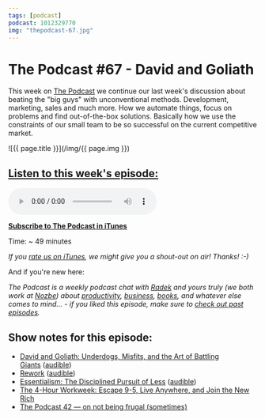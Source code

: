 ```yaml
---
tags: [podcast]
podcast: 1012329770
img: "thepodcast-67.jpg"
---
```


# The Podcast #67 - David and Goliath

This week on [The Podcast][p] we continue our last week's discussion about beating the "big guys" with unconventional methods. Development, marketing, sales and much more. How we automate things, focus on problems and find out-of-the-box solutions. Basically how we use the constraints of our small team to be so successful on the current competitive market. 

<!--More-->

![{{ page.title }}](/img/{{ page.img }})

## [Listen to this week's episode:][e]

<audio controls>
<source src="https://files.nozbe.com/podcast/067.mp3" type="audio/mpeg">
</audio>

**[Subscribe to The Podcast in iTunes][i]**

Time: ~ 49 minutes

*If you [rate us on iTunes][i], we might give you a shout-out on air! Thanks! :-)*

And if you're new here:

*The Podcast is a weekly podcast chat with [Radek][r] and yours truly (we both work at [Nozbe][n]) about [productivity](/productivity), [business](/business), [books](/books), and whatever else comes to mind… - if you liked this episode, make sure to [check out past episodes](/podcast).*

## Show notes for this episode:

  * [David and Goliath: Underdogs, Misfits, and the Art of Battling Giants](https://www.amazon.com/David-Goliath-Underdogs-Misfits-Battling/dp/0316204374/) ([audible](http://www.audible.com/pd/Science-Technology/David-and-Goliath-Audiobook/B00EKQO0AG/))
  * [Rework](https://www.amazon.com/Rework-Jason-Fried/dp/0307463745/) ([audible](http://www.audible.com/pd/Business/Rework-Audiobook/B0036FLXLQ/))
  * [Essentialism: The Disciplined Pursuit of Less](https://www.amazon.com/Essentialism-Disciplined-Pursuit-Greg-McKeown/dp/0804137382/) ([audible](http://www.audible.com/pd/Self-Development/Essentialism-Audiobook/B00IWZ6XGA/))
  * [The 4-Hour Workweek: Escape 9-5, Live Anywhere, and Join the New Rich](https://www.amazon.com/4-Hour-Workweek-Escape-Live-Anywhere/dp/0307465357/)
  * [The Podcast 42 — on not being frugal (sometimes)](http://thepodcast.fm/episodes/42)

[e]: http://thepodcast.fm/episodes/67

[p]: https://michael.gratis/thepodcastfm
[n]: https://nozbe.com/?a=mike
[r]: https://michael.gratis/radex
[i]: https://michael.gratis/thepodcast
[r]: http://radex.io